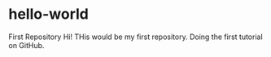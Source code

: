 # hello-world
First Repository
Hi! THis would be my first repository. Doing the first tutorial on GitHub.
